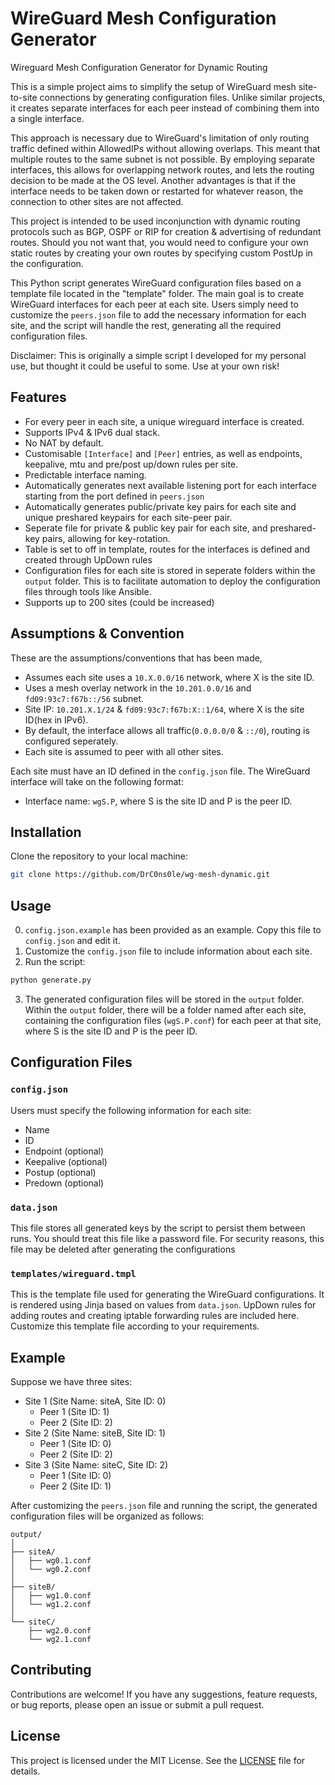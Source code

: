 # WireGuard Mesh Configuration Generator
Wireguard Mesh Configuration Generator for Dynamic Routing


This is a simple project aims to simplify the setup of WireGuard mesh site-to-site connections by generating configuration files. Unlike similar projects, it creates separate interfaces for each peer instead of combining them into a single interface. 

This approach is necessary due to WireGuard's limitation of only routing traffic defined within AllowedIPs without allowing overlaps. This meant that multiple routes to the same subnet is not possible. By employing separate interfaces, this allows for overlapping network routes, and lets the routing decision to be made at the OS level. Another advantages is that if the interface needs to be taken down or restarted for whatever reason, the connection to other sites are not affected.

This project is intended to be used inconjunction with dynamic routing protocols such as BGP, OSPF or RIP for creation & advertising of redundant routes. Should you not want that, you would need to configure your own static routes by creating your own routes by specifying custom PostUp in the configuration.

This Python script generates WireGuard configuration files based on a template file located in the "template" folder. The main goal is to create WireGuard interfaces for each peer at each site. Users simply need to customize the `peers.json` file to add the necessary information for each site, and the script will handle the rest, generating all the required configuration files.

Disclaimer: This is originally a simple script I developed for my personal use, but thought it could be useful to some. Use at your own risk!


## Features
- For every peer in each site, a unique wireguard interface is created.
- Supports IPv4 & IPv6 dual stack.
- No NAT by default.
- Customisable `[Interface]` and `[Peer]` entries, as well as endpoints, keepalive, mtu and pre/post up/down rules per site.
- Predictable interface naming.
- Automatically generates next available listening port for each interface starting from the port defined in `peers.json`
- Automatically generates public/private key pairs for each site and unique preshared keypairs for each site-peer pair.
- Seperate file for private & public key pair for each site, and preshared-key pairs, allowing for key-rotation.
- Table is set to off in template, routes for the interfaces is defined and created through UpDown rules
- Configuration files for each site is stored in seperate folders within the `output` folder. This is to facilitate automation to deploy the configuration files through tools like Ansible.
- Supports up to 200 sites (could be increased)


## Assumptions & Convention
These are the assumptions/conventions that has been made,
- Assumes each site uses a `10.X.0.0/16` network, where X is the site ID.
- Uses a mesh overlay network in the `10.201.0.0/16` and `fd09:93c7:f67b::/56` subnet.
- Site IP: `10.201.X.1/24` & `fd09:93c7:f67b:X::1/64`, where X is the site ID(hex in IPv6).
- By default, the interface allows all traffic(`0.0.0.0/0` & `::/0`), routing is configured seperately.
- Each site is assumed to peer with all other sites.

Each site must have an ID defined in the `config.json` file. The WireGuard interface will take on the following format:
- Interface name: `wgS.P`, where S is the site ID and P is the peer ID.


## Installation
Clone the repository to your local machine:

```bash
git clone https://github.com/DrC0ns0le/wg-mesh-dynamic.git
```

## Usage
0. `config.json.example` has been provided as an example. Copy this file to `config.json` and edit it.
1. Customize the `config.json` file to include information about each site.
2. Run the script:

```bash
python generate.py
```

3. The generated configuration files will be stored in the `output` folder. Within the `output` folder, there will be a folder named after each site, containing the configuration files (`wgS.P.conf`) for each peer at that site, where S is the site ID and P is the peer ID.

## Configuration Files

### `config.json`

Users must specify the following information for each site:
- Name
- ID
- Endpoint (optional)
- Keepalive (optional)
- Postup (optional)
- Predown (optional)

### `data.json`

This file stores all generated keys by the script to persist them between runs. You should treat this file like a password file. For security reasons, this file may be deleted after generating the configurations

### `templates/wireguard.tmpl`

This is the template file used for generating the WireGuard configurations. It is rendered using Jinja based on values from `data.json`. UpDown rules for adding routes and creating iptable forwarding rules are included here. Customize this template file according to your requirements.


## Example
Suppose we have three sites:
- Site 1 (Site Name: siteA, Site ID: 0)
  - Peer 1 (Site ID: 1)
  - Peer 2 (Site ID: 2)
- Site 2 (Site Name: siteB, Site ID: 1)
  - Peer 1 (Site ID: 0)
  - Peer 2 (Site ID: 2)
- Site 3  (Site Name: siteC, Site ID: 2)
  - Peer 1 (Site ID: 0)
  - Peer 2 (Site ID: 1)

After customizing the `peers.json` file and running the script, the generated configuration files will be organized as follows:

```
output/
│
├── siteA/
│   ├── wg0.1.conf
│   └── wg0.2.conf
│
├── siteB/
│   ├── wg1.0.conf
│   └── wg1.2.conf
│
└── siteC/
    ├── wg2.0.conf
    └── wg2.1.conf

```

## Contributing

Contributions are welcome! If you have any suggestions, feature requests, or bug reports, please open an issue or submit a pull request.

## License

This project is licensed under the MIT License. See the [LICENSE](LICENSE) file for details.